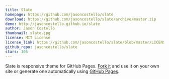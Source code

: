 ```yaml
---
title: Slate
homepage: https://github.com/jasoncostello/slate
download: https://github.com/jasoncostello/slate/archive/master.zip
demo: http://jasoncostello.github.io/slate
author: Jason Costello
thumbnail: slate.jpg
license: MIT License
license_link: https://github.com/jasoncostello/slate/blob/master/LICENSE
github_repo: jasoncostello/slate
stars: 105
---
```


Slate is responsive theme for GitHub Pages. [Fork
it](https://github.com/jsncostello/slate/fork) and use it on your own
site or generate one automatically using [GitHub
Pages](http://pages.github.com).
